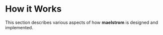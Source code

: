 # How it Works

This section describes various aspects of how **maelstrom** is designed and implemented.

